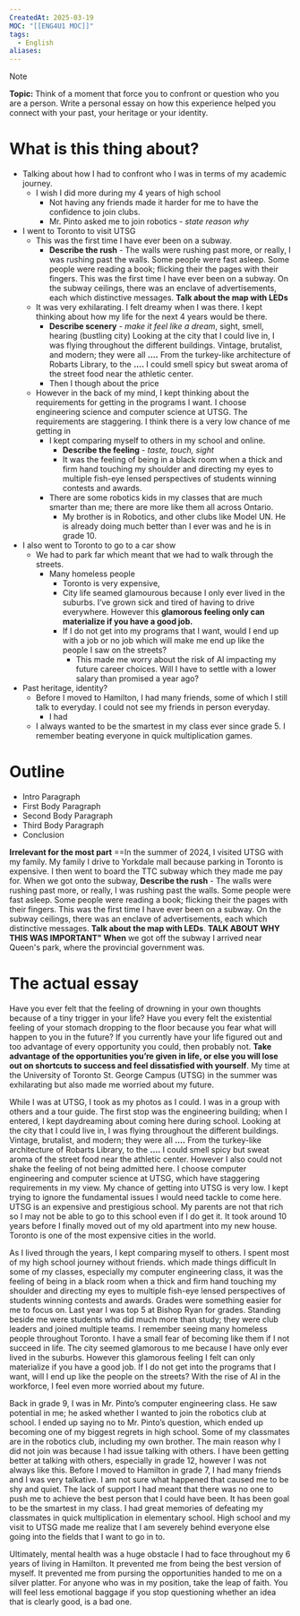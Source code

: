 ```yaml
---
CreatedAt: 2025-03-19
MOC: "[[ENG4U1 MOC]]"
tags:
  - English
aliases:
---
```

> [!NOTE]
> **Topic:** Think of a moment that force you to confront or question who you are a person. Write a personal essay on how this experience helped you connect with your past, your heritage or your identity.

# What is this thing about?
- Talking about how I had to confront who I was in terms of my academic journey.
	- I wish I did more during my 4 years of high school
		- Not having any friends made it harder for me to have the confidence to join clubs. 
		- Mr. Pinto asked me to join robotics - *state reason why*
- I went to Toronto to visit UTSG
	- This was the first time I have ever been on a subway. 
		- **Describe the rush**  - The walls were rushing past more, or really, I was rushing past the walls. Some people were fast asleep. Some people were reading a book; flicking their the pages with their fingers. This was the first time I have ever been on a subway. On the subway ceilings, there was an enclave of advertisements, each which distinctive messages. **Talk about the map with LEDs**
	- It was very exhilarating. I felt dreamy when I was there. I kept thinking about how my life for the next 4 years would be there.
		- **Describe scenery** - *make it feel like a dream*, sight, smell, hearing (bustling city)
		  Looking at the city that I could live in, I was flying throughout the different buildings. Vintage, brutalist, and modern; they were all **….** From the turkey-like architecture of Robarts Library, to the **….** I could smell spicy but sweat aroma of the street food near the athletic center.
		- Then I though about the price
	- However in the back of my mind, I kept thinking about the requirements for getting in the programs I want. I choose engineering science and computer science at UTSG. The requirements are staggering. I think there is a very low chance of me getting in
		- I kept comparing myself to others in my school and online.
			- **Describe the feeling** - *taste, touch, sight*
			- It was the feeling of being in a black room when a thick and firm hand touching my shoulder and directing my eyes to multiple fish-eye lensed perspectives of students winning contests and awards. 
		- There are some robotics kids in my classes that are much smarter than me; there are more like them all across Ontario.
			- My brother is in Robotics, and other clubs like Model UN. He is already doing much better than I ever was and he is in grade 10. 
- I also went to Toronto to go to a car show
	- We had to park far which meant that we had to walk through the streets. 
		- Many homeless people
			- Toronto is very expensive,
			- City life seamed glamourous because I only ever lived in the suburbs. I’ve grown sick and tired of having to drive everywhere. However this **glamorous feeling only can materialize if you have a good job.**
			-  If I do not get into my programs that I want, would I end up with a job or no job which will make me end up like the people I saw on the streets?
				- This made me worry about the risk of AI impacting my future career choices. Will I have to settle with a lower salary than promised a year ago?
- Past heritage, identity?
	- Before I moved to Hamilton, I had many friends, some of which I still talk to everyday. I could not see my friends in person everyday. 
		- I had
	- I always wanted to be the smartest in my class ever since grade 5. I remember beating everyone in quick multiplication games.
# Outline
- Intro Paragraph
- First Body Paragraph
- Second Body Paragraph
- Third Body Paragraph
- Conclusion


**Irrelevant for the most part**
==In the summer of 2024, I visited UTSG with my family. My family I drive to Yorkdale mall because parking in Toronto is expensive. I then went to board the TTC subway which they made me pay for. When we got onto the subway, **Describe the rush**  - The walls were rushing past more, or really, I was rushing past the walls. Some people were fast asleep. Some people were reading a book; flicking their the pages with their fingers. This was the first time I have ever been on a subway. On the subway ceilings, there was an enclave of advertisements, each which distinctive messages. **Talk about the map with LEDs**. **TALK ABOUT WHY THIS WAS IMPORTANT" When** we got off the subway I arrived near Queen's park, where the provincial government was.  

# The actual essay

Have you ever felt that the feeling of drowning in your own thoughts because of a tiny trigger in your life? Have you every felt the existential feeling of your stomach dropping to the floor because you fear what will happen to you in the future? If you currently have your life figured out and too advantage of every opportunity you could, then probably not. **Take advantage of the opportunities you’re given in life, or else you will lose out on shortcuts to success and feel dissatisfied with yourself**. My time at the University of Toronto St. George Campus (UTSG) in the summer was exhilarating but also made me worried about my future. 


While I was at UTSG, I took as my photos as I could. I was in a group with others and a tour guide. The first stop was the engineering building; when I entered, I kept daydreaming about coming here during school. Looking at the city that I could live in, I was flying throughout the different buildings. Vintage, brutalist, and modern; they were all **….** From the turkey-like architecture of Robarts Library, to the **….** I could smell spicy but sweat aroma of the street food near the athletic center. However I also could not shake the feeling of not being admitted here. I choose computer engineering and computer science at UTSG, which have staggering requirements in my view. My chance of getting into UTSG is very low. I kept trying to ignore the fundamental issues I would need tackle to come here. UTSG is an expensive and prestigious school. My parents are not that rich so I may not be able to go to this school even if I do get it. It took around 10 years before I finally moved out of my old apartment into my new house. Toronto is one of the most expensive cities in the world. 

As I lived through the years, I kept comparing myself to others. I spent most of my high school journey without friends. which made things difficult In some of my classes, especially my computer engineering class, it was the feeling of being in a black room when a thick and firm hand touching my shoulder and directing my eyes to multiple fish-eye lensed perspectives of students winning contests and awards. Grades were something easier for me to focus on. Last year I was top 5 at Bishop Ryan for grades. Standing beside me were students who did much more than study; they were club leaders and joined multiple teams. I remember seeing many homeless people throughout Toronto. I have a small fear of becoming like them if I not succeed in life. The city seemed glamorous to me because I have only ever lived in the suburbs. However this glamorous feeling I felt can only materialize if you have a good job. If I do not get into the programs that I want, will I end up like the people on the streets? With the rise of AI in the workforce, I feel even more worried about my future.

Back in grade 9, I was in Mr. Pinto’s computer engineering class. He saw potential in me; he asked whether I wanted to join the robotics club at school. I ended up saying no to Mr. Pinto’s question, which ended up becoming one of my biggest regrets in high school. Some of my classmates are in the robotics club, including my own brother. The main reason why I did not join was because I had issue talking with others. I have been getting better at talking with others, especially in grade 12, however I was not always like this. Before I moved to Hamilton in grade 7, I had many friends and I was very talkative. I am not sure what happened that caused me to be shy and quiet. The lack of support I had meant that there was no one to push me to achieve the best person that I could have been. It has been goal to be the smartest in my class. I had great memories of defeating my classmates in quick multiplication in elementary school. High school and my visit to UTSG made me realize that I am severely behind everyone else going into the fields that I want to go in to.

Ultimately,  mental health was a huge obstacle I had to face throughout my 6 years of living in Hamilton. It prevented me from being the best version of myself. It prevented me from pursing the opportunities handed to me on a silver platter. For anyone who was in my position, take the leap of faith. You will feel less emotional baggage if you stop questioning whether an idea that is clearly good, is a bad one.